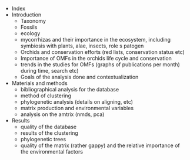 * Index
* Introduction
    * Taxonomy
    * Fossils
    * ecology
    * mycorrhizas and their importance in the ecosystem, including symbiosis with plants, alae, insects, role s patogen
    * Orchids and conservation efforts (red lists, conservation status etc)
    * Importance of OMFs in the orchids life cycle and conservation
    * trends in the studies for OMFs (graphs of publications per month)
during time, search etc)
    * Goals of the analysis done and contextualization
* Materials and methods
    * bibliographical analysis for the database
    * method of clustering
    * phylogenetic analysis (details on aligning, etc)
    * matrix production and environmental variables
    * analysis on the amtrix (nmds, pca)
* Results
    * quality of the database
    * results of the clustering
    * phylogenetic trees
    * quality of the matrix (rather gappy) and the relative importance
of the environmental factors